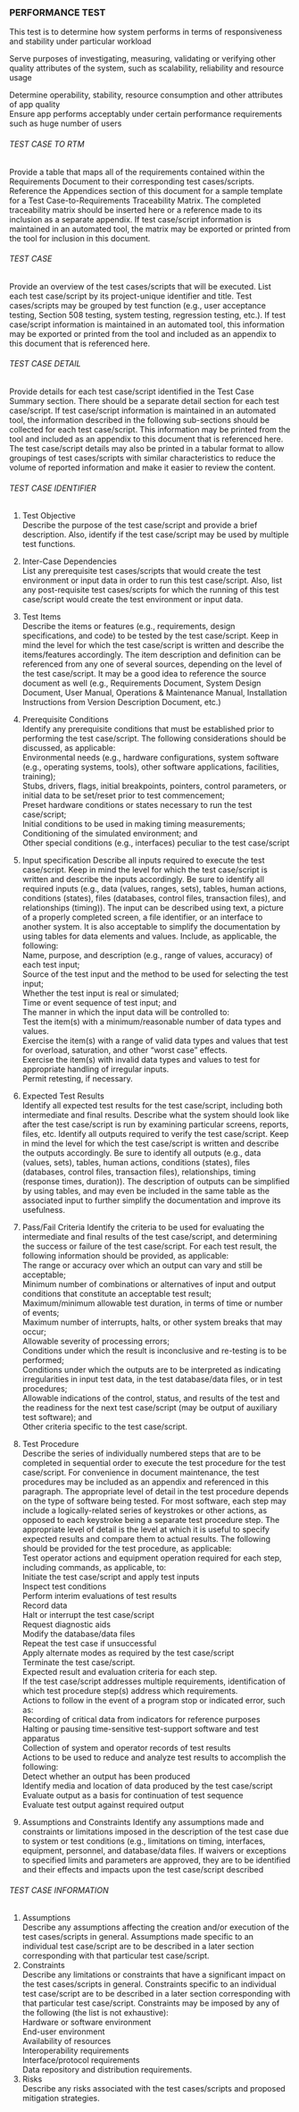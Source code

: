 ### PERFORMANCE TEST

This test is to determine how system performs in terms of responsiveness and stability under particular workload

Serve purposes of investigating, measuring, validating or verifying other quality attributes of the system, such as scalability, reliability and resource usage

Determine operability, stability, resource consumption and other attributes of app quality  
Ensure app performs acceptably under certain performance requirements such as huge number of users


###### TEST CASE TO RTM

Provide a table that maps all of the requirements contained within the Requirements Document to their corresponding test cases/scripts. Reference the Appendices section of this document for a sample template for a Test Case-to-Requirements Traceability Matrix. The completed traceability matrix should be inserted here or a reference made to its inclusion as a separate appendix. If test case/script information is maintained in an automated tool, the matrix may be exported or printed from the tool for inclusion in this document.


###### TEST CASE

Provide an overview of the test cases/scripts that will be executed. List each test case/script by its project-unique identifier and title. Test cases/scripts may be grouped by test function (e.g., user acceptance testing, Section 508 testing, system testing, regression testing, etc.). If test case/script information is maintained in an automated tool, this information may be exported or printed from the tool and included as an appendix to this document that is referenced here.


###### TEST CASE DETAIL

Provide details for each test case/script identified in the Test Case Summary section. There should be a separate detail section for each test case/script. If test case/script information is maintained in an automated tool, the information described in the following sub-sections should be collected for each test case/script. This information may be printed from the tool and included as an appendix to this document that is referenced here. The test case/script details may also be printed in a tabular format to allow groupings of test cases/scripts with similar characteristics to reduce the volume of reported information and make it easier to review the content.

###### TEST CASE IDENTIFIER

1. Test Objective  
Describe the purpose of the test case/script and provide a brief description. Also, identify if the test case/script may be used by multiple test functions.

2. Inter-Case Dependencies  
List any prerequisite test cases/scripts that would create the test environment or input data in order to run this test case/script. Also, list any post-requisite test cases/scripts for which the running of this test case/script would create the test environment or input data.

3. Test Items  
Describe the items or features (e.g., requirements, design specifications, and code) to be tested by the test case/script. Keep in mind the level for which the test case/script is written and describe the items/features accordingly. The item description and definition can be referenced from any one of several sources, depending on the level of the test case/script. It may be a good idea to reference the source document as well (e.g., Requirements Document, System Design Document, User Manual, Operations & Maintenance Manual, Installation Instructions from Version Description Document, etc.)

4. Prerequisite Conditions  
Identify any prerequisite conditions that must be established prior to performing the test case/script. The following considerations should be discussed, as applicable:  
Environmental needs (e.g., hardware configurations, system software (e.g., operating systems, tools), other software applications, facilities, training);  
Stubs, drivers, flags, initial breakpoints, pointers, control parameters, or initial data to be set/reset prior to test commencement;  
Preset hardware conditions or states necessary to run the test case/script;  
Initial conditions to be used in making timing measurements;  
Conditioning of the simulated environment; and  
Other special conditions (e.g., interfaces) peculiar to the test case/script

5. Input specification
Describe all inputs required to execute the test case/script. Keep in mind the level for which the test case/script is written and describe the inputs accordingly. Be sure to identify all required inputs (e.g., data (values, ranges, sets), tables, human actions, conditions (states), files (databases, control files, transaction files), and relationships (timing)). The input can be described using text, a picture of a properly completed screen, a file identifier, or an interface to another system. It is also acceptable to simplify the documentation by using tables for data elements and values. Include, as applicable, the following:  
Name, purpose, and description (e.g., range of values, accuracy) of each test input;  
Source of the test input and the method to be used for selecting the test input;  
Whether the test input is real or simulated;  
Time or event sequence of test input; and  
The manner in which the input data will be controlled to:  
Test the item(s) with a minimum/reasonable number of data types and values.  
Exercise the item(s) with a range of valid data types and values that test for overload, saturation, and other “worst case” effects.  
Exercise the item(s) with invalid data types and values to test for appropriate handling of irregular inputs.  
Permit retesting, if necessary.

6. Expected Test Results  
Identify all expected test results for the test case/script, including both intermediate and final results. Describe what the system should look like after the test case/script is run by examining particular screens, reports, files, etc. Identify all outputs required to verify the test case/script. Keep in mind the level for which the test case/script is written and describe the outputs accordingly. Be sure to identify all outputs (e.g., data (values, sets), tables, human actions, conditions (states), files (databases, control files, transaction files), relationships, timing (response times, duration)). The description of outputs can be simplified by using tables, and may even be included in the same table as the associated input to further simplify the documentation and improve its usefulness.

7. Pass/Fail Criteria
Identify the criteria to be used for evaluating the intermediate and final results of the test case/script, and determining the success or failure of the test case/script. For each test result, the following information should be provided, as applicable:  
The range or accuracy over which an output can vary and still be acceptable;  
Minimum number of combinations or alternatives of input and output conditions that constitute an acceptable test result;  
Maximum/minimum allowable test duration, in terms of time or number of events;  
Maximum number of interrupts, halts, or other system breaks that may occur;  
Allowable severity of processing errors;  
Conditions under which the result is inconclusive and re-testing is to be performed;  
Conditions under which the outputs are to be interpreted as indicating irregularities in input test data, in the test database/data files, or in test procedures;  
Allowable indications of the control, status, and results of the test and the readiness for the next test case/script (may be output of auxiliary test software); and  
Other criteria specific to the test case/script.

8. Test Procedure  
Describe the series of individually numbered steps that are to be completed in sequential order to execute the test procedure for the test case/script. For convenience in document maintenance, the test procedures may be included as an appendix and referenced in this paragraph. The appropriate level of detail in the test procedure depends on the type of software being tested. For most software, each step may include a logically-related series of keystrokes or other actions, as opposed to each keystroke being a separate test procedure step. The appropriate level of detail is the level at which it is useful to specify expected results and compare them to actual results. The following should be provided for the test procedure, as applicable:  
Test operator actions and equipment operation required for each step, including commands, as applicable, to:  
Initiate the test case/script and apply test inputs  
Inspect test conditions  
Perform interim evaluations of test results  
Record data  
Halt or interrupt the test case/script  
Request diagnostic aids  
Modify the database/data files  
Repeat the test case if unsuccessful  
Apply alternate modes as required by the test case/script  
Terminate the test case/script.  
Expected result and evaluation criteria for each step.  
If the test case/script addresses multiple requirements, identification of which test procedure step(s) address which requirements.  
Actions to follow in the event of a program stop or indicated error, such as:  
Recording of critical data from indicators for reference purposes  
Halting or pausing time-sensitive test-support software and test apparatus  
Collection of system and operator records of test results  
Actions to be used to reduce and analyze test results to accomplish the following:  
Detect whether an output has been produced  
Identify media and location of data produced by the test case/script  
Evaluate output as a basis for continuation of test sequence  
Evaluate test output against required output

9. Assumptions and Constraints
Identify any assumptions made and constraints or limitations imposed in the description of the test case due to system or test conditions (e.g., limitations on timing, interfaces, equipment, personnel, and database/data files. If waivers or exceptions to specified limits and parameters are approved, they are to be identified and their effects and impacts upon the test case/script described

###### TEST CASE INFORMATION
1. Assumptions  
Describe any assumptions affecting the creation and/or execution of the test cases/scripts in general. Assumptions made specific to an individual test case/script are to be described in a later section corresponding with that particular test case/script.
2. Constraints  
Describe any limitations or constraints that have a significant impact on the test cases/scripts in general. Constraints specific to an individual test case/script are to be described in a later section corresponding with that particular test case/script. Constraints may be imposed by any of the following (the list is not exhaustive):  
Hardware or software environment  
End-user environment  
Availability of resources  
Interoperability requirements  
Interface/protocol requirements  
Data repository and distribution requirements.
3. Risks  
Describe any risks associated with the test cases/scripts and proposed mitigation strategies.
